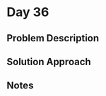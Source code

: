 # Day 36

## Problem Description

<!-- Add problem description here -->

## Solution Approach

<!-- Add your solution approach here -->

## Notes

<!-- Add any additional notes here -->
